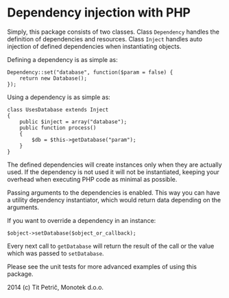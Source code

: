 Dependency injection with PHP
=============================

Simply, this package consists of two classes. Class `Dependency` handles the
definition of dependencies and resources. Class `Inject` handles auto injection
of defined dependencies when instantiating objects.

Defining a dependency is as simple as:

~~~
Dependency::set("database", function($param = false) {
	return new Database();
});
~~~

Using a dependency is as simple as:

~~~
class UsesDatabase extends Inject
{
	public $inject = array("database");
	public function process()
	{
		$db = $this->getDatabase("param");
	}
}
~~~

The defined dependencies will create instances only when they are actually used.
If the dependency is not used it will not be instantiated, keeping your overhead
when executing PHP code as minimal as possible.

Passing arguments to the dependencies is enabled. This way you can have a utility
dependency instantiator, which would return data depending on the arguments.

If you want to override a dependency in an instance:
~~~
$object->setDatabase($object_or_callback);
~~~

Every next call to `getDatabase` will return the result of the call or the value
which was passed to `setDatabase`.

Please see the unit tests for more advanced examples of using this package.

2014 (c) Tit Petrič, Monotek d.o.o.
